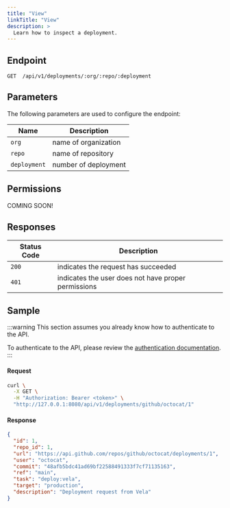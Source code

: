 ```yaml
---
title: "View"
linkTitle: "View"
description: >
  Learn how to inspect a deployment.
---
```


## Endpoint

```
GET  /api/v1/deployments/:org/:repo/:deployment
```

## Parameters

The following parameters are used to configure the endpoint:

| Name         | Description          |
| ------------ | -------------------- |
| `org`        | name of organization |
| `repo`       | name of repository   |
| `deployment` | number of deployment |

## Permissions

COMING SOON!

## Responses

| Status Code | Description                                         |
| ----------- | --------------------------------------------------- |
| `200`       | indicates the request has succeeded                 |
| `401`       | indicates the user does not have proper permissions |

## Sample

:::warning
This section assumes you already know how to authenticate to the API.

To authenticate to the API, please review the [authentication documentation](/docs/reference/api/authentication/).
:::

#### Request

```sh
curl \
  -X GET \
  -H "Authorization: Bearer <token>" \
  "http://127.0.0.1:8080/api/v1/deployments/github/octocat/1"
```

#### Response

```json
{
  "id": 1,
  "repo_id": 1,
  "url": "https://api.github.com/repos/github/octocat/deployments/1",
  "user": "octocat",
  "commit": "48afb5bdc41ad69bf22588491333f7cf71135163",
  "ref": "main",
  "task": "deploy:vela",
  "target": "production",
  "description": "Deployment request from Vela"
}
```
